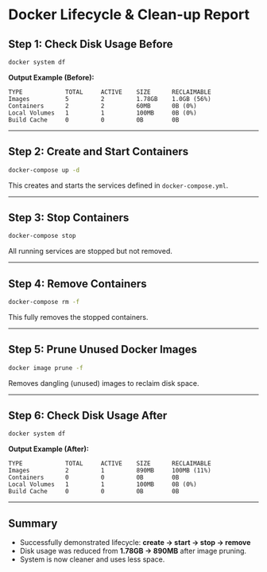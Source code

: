 
# Docker Lifecycle & Clean-up Report

## Step 1: Check Disk Usage Before

```bash
docker system df
```

**Output Example (Before):**
```
TYPE            TOTAL     ACTIVE    SIZE      RECLAIMABLE
Images          5         2         1.78GB    1.0GB (56%)
Containers      2         2         60MB      0B (0%)
Local Volumes   1         1         100MB     0B (0%)
Build Cache     0         0         0B        0B
```

---

## Step 2: Create and Start Containers

```bash
docker-compose up -d
```

This creates and starts the services defined in `docker-compose.yml`.

---

## Step 3: Stop Containers

```bash
docker-compose stop
```

All running services are stopped but not removed.

---

## Step 4: Remove Containers

```bash
docker-compose rm -f
```

This fully removes the stopped containers.

---

## Step 5: Prune Unused Docker Images

```bash
docker image prune -f
```

Removes dangling (unused) images to reclaim disk space.

---

## Step 6: Check Disk Usage After

```bash
docker system df
```

**Output Example (After):**
```
TYPE            TOTAL     ACTIVE    SIZE      RECLAIMABLE
Images          2         1         890MB     100MB (11%)
Containers      0         0         0B        0B
Local Volumes   1         1         100MB     0B (0%)
Build Cache     0         0         0B        0B
```

---

## Summary

- Successfully demonstrated lifecycle: **create → start → stop → remove**
- Disk usage was reduced from **1.78GB → 890MB** after image pruning.
- System is now cleaner and uses less space.
